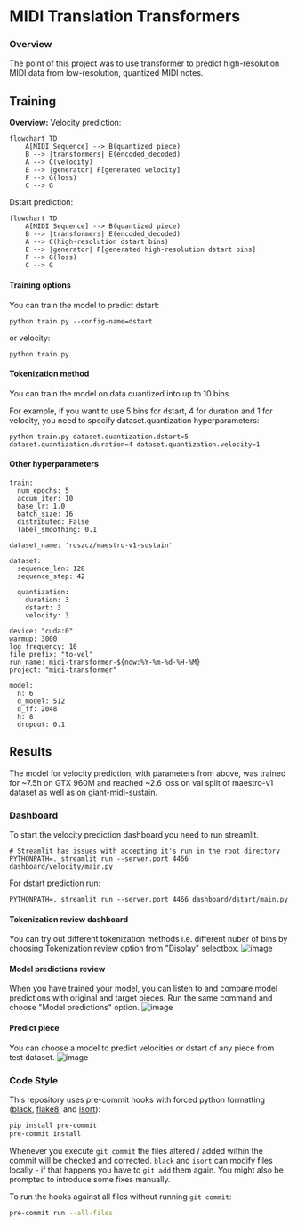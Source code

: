 # MIDI Translation Transformers

### Overview
The point of this project was to use transformer to predict high-resolution MIDI data from low-resolution,
quantized MIDI notes.

## Training

**Overview:**
Velocity prediction:

```mermaid
flowchart TD
    A[MIDI Sequence] --> B(quantized piece)
    B --> |transformers| E(encoded_decoded)
    A --> C(velocity)
    E --> |generator| F[generated velocity]
    F --> G(loss)
    C --> G
```
Dstart prediction:
```mermaid
flowchart TD
    A[MIDI Sequence] --> B(quantized piece)
    B --> |transformers| E(encoded_decoded)
    A --> C(high-resolution dstart bins)
    E --> |generator| F[generated high-resolution dstart bins]
    F --> G(loss)
    C --> G
```

#### Training options

You can train the model to predict dstart:
```shell
python train.py --config-name=dstart

```
or velocity:
```shell
python train.py
```

#### Tokenization method

You can train the model on
data quantized into up to 10 bins.


For example, if you want to use 5 bins for dstart, 4 for duration and 1 for velocity, you need to specify dataset.quantization hyperparameters:
```shell
python train.py dataset.quantization.dstart=5 dataset.quantization.duration=4 dataset.quantization.velocity=1
```

#### Other hyperparameters
```
train:
  num_epochs: 5
  accum_iter: 10
  base_lr: 1.0
  batch_size: 16
  distributed: False
  label_smoothing: 0.1

dataset_name: 'roszcz/maestro-v1-sustain'

dataset:
  sequence_len: 128
  sequence_step: 42

  quantization:
    duration: 3
    dstart: 3
    velocity: 3

device: "cuda:0"
warmup: 3000
log_frequency: 10
file_prefix: "to-vel"
run_name: midi-transformer-${now:%Y-%m-%d-%H-%M}
project: "midi-transformer"

model:
  n: 6
  d_model: 512
  d_ff: 2048
  h: 8
  dropout: 0.1
```

## Results

The model for velocity prediction, with parameters from above, was trained for ~7.5h on
GTX 960M and reached ~2.6 loss on val split of
maestro-v1 dataset as well as on giant-midi-sustain.

### Dashboard

To start the velocity prediction dashboard you need to run streamlit.

```shell
# Streamlit has issues with accepting it's run in the root directory
PYTHONPATH=. streamlit run --server.port 4466 dashboard/velocity/main.py
```
For dstart prediction run:
```shell
PYTHONPATH=. streamlit run --server.port 4466 dashboard/dstart/main.py
```

#### Tokenization review dashboard

You can try out different tokenization methods i.e. different nuber of bins by
choosing Tokenization review option from "Display" selectbox.
![image](https://github.com/Nospoko/midi-translation/assets/74838859/12c70bdb-fbfb-4fc7-8dcc-411c0c161055)

#### Model predictions review

When you have trained your model, you can listen to and compare model predictions with original and target pieces.
Run the same command and choose "Model predictions" option.
![image](https://github.com/Nospoko/midi-translation/assets/74838859/65422b01-b91c-40b4-a592-70e7e6c8986f)

#### Predict piece

You can choose a model to predict velocities or dstart of any piece from test dataset.
![image](https://github.com/Nospoko/midi-translation/assets/74838859/d8a1f536-26d1-4eb1-9393-2f0353e76cd9)


### Code Style

This repository uses pre-commit hooks with forced python formatting ([black](https://github.com/psf/black),
[flake8](https://flake8.pycqa.org/en/latest/), and [isort](https://pycqa.github.io/isort/)):

```sh
pip install pre-commit
pre-commit install
```

Whenever you execute `git commit` the files altered / added within the commit will be checked and corrected.
`black` and `isort` can modify files locally - if that happens you have to `git add` them again.
You might also be prompted to introduce some fixes manually.

To run the hooks against all files without running `git commit`:

```sh
pre-commit run --all-files
```
